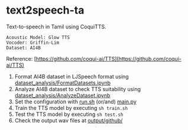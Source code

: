 # text2speech-ta

Text-to-speech in Tamil using CoquiTTS.

    Acoustic Model: Glow TTS
    Vocoder: Griffin-Lim
    Dataset: AI4B

Reference: [https://github.com/coqui-ai/TTS](https://github.com/coqui-ai/TTS)

1. Format AI4B dataset in LJSpeech format using [dataset_analysis/FormatDatasets.ipynb](./dataset_analysis/FormatDatasets.ipynb)
2. Analyze AI4B dataset to check TTS suitability using [dataset_analysis/AnalyzeDataset.ipynb](./dataset_analysis/AnalyzeDataset.ipynb)
3. Set the configuration with [run.sh](./run.sh) (or/and) [main.py](./main.py)
4. Train the TTS model by executing `sh train.sh`
5. Test the TTS model by executing `sh test.sh`
6. Check the output wav files at [output/github/](./output/github/)